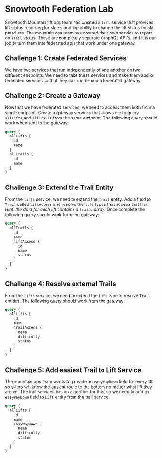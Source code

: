 # Snowtooth Federation Lab

Snowtooth Mountain lift ops team has created a `Lift` service that provides lift status reporting for skiers and the ability to change the lift status for ski patrollers. The mountain ops team has created their own service to report on `Trail` status. These are completely separate GraphQL API's, and it is our job to turn them into federated apis that work under one gateway.

## Challenge 1: Create Federated Services

We have two services that run independently of one another on two different endpoints. We need to take these services and make them apollo federated services so that they can run behind a federated gateway.

## Challenge 2: Create a Gateway

Now that we have federated services, we need to access them both from a single endpoint. Create a gateway services that allows me to query `allLifts` and `allTrails` from the same endpoint. The following query should work when sent to the gateway:

```graphql
query {
  allLifts {
    id
    name
  }
  allTrails {
    id
    name
  }
}
```

## Challenge 3: Extend the Trail Entity

From the `lifts` service, we need to extend the `Trail` entity. Add a field to `Trail` called `liftAccess` and resolve the `lift` types that access that trail. _Hint: the data for each lift contains a `trails` array_. Once complete the following query should work form the gateway:

```graphql
query {
  allTrails {
    id
    name
    liftAccess {
      id
      name
      status
    }
  }
}
```

## Challenge 4: Resolve external Trails

From the `lifts` service, we need to extend the `Lift` type to resolve `Trail` entities. The following query should work from the gateway:

```graphql
query {
  allLifts {
    id
    name
    trailAccess {
      name
      difficulty
      status
    }
  }
}
```

## Challenge 5: Add easiest Trail to Lift Service

The mountain ops team wants to provide an `easyWayDown` field for every lift so skiers will know the easiest route to the bottom no matter what lift they are on. The trail services has an algorithm for this, so we need to add an `easyWayDown` field to `Lift` entity from the trail service.

```graphql
query {
  allLifts {
    id
    name
    easyWayDown {
      name
      difficulty
      status
    }
  }
}
```
